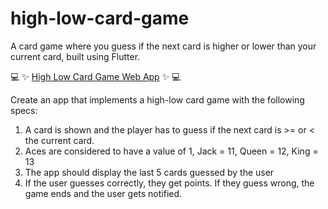 # high-low-card-game
A card game where you guess if the next card is higher or lower than your current card, built using Flutter.

:computer: :sparkles: [High Low Card Game Web App](https://melvincentvallecera.github.io/#/) :sparkles: :computer:

Create an app that implements a high-low card game with the following specs:

1. A card is shown and the player has to guess if the next card is >= or < the current card.
2. Aces are considered to have a value of 1, Jack = 11, Queen = 12, King = 13
3. The app should display the last 5 cards guessed by the user
4. If the user guesses correctly, they get points. If they guess wrong, the game ends and the user gets notified.
